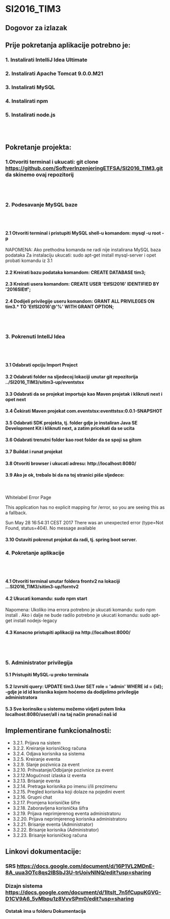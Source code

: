 # SI2016_TIM3

## Dogovor za izlazak

## Prije pokretanja aplikacije potrebno je:

### 1. Instalirati IntelliJ Idea Ultimate

### 2. Instalirati Apache Tomcat 9.0.0.M21

### 3. Instalirati MySQL

### 4. Instalirati npm

### 5. Instalirati node.js
<br></br>
## Pokretanje projekta:

### 1.Otvoriti terminal i ukucati: git clone https://github.com/SoftverInzenjeringETFSA/SI2016_TIM3.git da skinemo ovaj repozitorij
<br></br>
### 2. Podesavanje MySQL baze
<br></br>
#### 2.1 Otvoriti terminal i pristupiti MySQL shell-u komandom: mysql -u root -p 

NAPOMENA: Ako prethodna komanda ne radi nije instalirana MySQL baza podataka
          Za instalaciju ukucati: sudo apt-get install mysql-server i opet probati komandu iz 3.1
    
#### 2.2 Kreirati bazu podataka komandom: CREATE DATABASE tim3; 
#### 2.3 Kreirati usera komandom: CREATE USER 'EtfSI2016' IDENTIFIED BY '2016SIEtf';
#### 2.4 Dodijeli privilegije useru komandom: GRANT ALL PRIVILEGES ON tim3.* TO 'EtfSI2016'@'%' WITH GRANT OPTION;
<br></br>
### 3. Pokrenuti IntellJ Idea
<br></br>
#### 3.1 Odabrati opciju Import Project 
#### 3.2 Odabrati folder na sljedecoj lokaciji unutar git repozitorija ../SI2016_TIM3/sitim3-up/eventstsx      
#### 3.3 Odabrati da se projekat importuje kao Maven projetak i kliknuti next i opet next
#### 3.4 Čekirati Maven projekat com.eventstsx:eventtstsx:0.0.1-SNAPSHOT
#### 3.5 Odabrati SDK projekta, tj. folder gdje je instaliran Java SE Development Kit i kliknuti next, a zatim pricekati da se ucita
#### 3.6 Odabrati trenutni folder kao root folder da se spoji sa gitom
#### 3.7 Buildat i runat projekat
#### 3.8 Otvoriti browser i ukucati adresu: http://localhost:8080/
#### 3.9 Ako je ok, trebalo bi da na toj stranici piše sljedece:
<br></br>
Whitelabel Error Page

This application has no explicit mapping for /error, so you are seeing this as a fallback.

Sun May 28 16:54:31 CEST 2017
There was an unexpected error (type=Not Found, status=404).
No message available

#### 3.10 Ostaviti pokrenut projekat da radi, tj. spring boot server.  

### 4. Pokretanje aplikacije 
<br></br>
#### 4.1 Otvoriti terminal unutar foldera frontv2 na lokaciji ...SI2016_TIM3/sitim3-up/forntv2
#### 4.2 Ukucati komandu: sudo npm start 

Napomena: Ukoliko ima errora potrebno je ukucati komandu: sudo npm install . 
          Ako i dalje ne bude radilo potrebno je ukucati komandu: sudo apt-get install nodejs-legacy
          
   
#### 4.3 Konacno pristupiti aplikaciji na http://localhost:8000/
<br></br>

### 5. Administrator privilegija

#### 5.1 Pristupiti MySQL-u preko terminala
#### 5.2 Izvrsiti query: UPDATE tim3.User SET role = 'admin' WHERE id = {id}; -gdje je id id korisnika kojem hoćemo da dodijelimo privilegije administratora
#### 5.3 Sve korinsike u sistemu možemo vidjeti putem linka localhost:8080/user/all i na taj način pronaći naš id

## Implementirane funkcionalnosti: 
- 3.2.1. Prijava na sistem
- 3.2.2. Kreiranje korisničkog računa
- 3.2.4. Odjava korisnika sa sistema
- 3.2.5. Kreiranje eventa
- 3.2.9. Slanje pozivnica za event
- 3.2.10. Prihvatanje/Odbijanje pozivnice za event
- 3.2.12.Mogućnost izlaska iz eventa
- 3.2.13. Brisanje eventa
- 3.2.14. Pretraga korisnika po imenu i/ili prezimenu
- 3.2.15. Pregled korisnika koji dolaze na pojedini event
- 3.2.16. Grupni chat
- 3.2.17. Promjena korisničke šifre
- 3.2.18. Zaboravljena korisnička šifra
- 3.2.19. Prijava neprimjerenog eventa administratoru
- 3.2.20. Prijava neprimjerenog korisnika administratoru
- 3.2.21. Brisanje eventa (Administrator)
- 3.2.22. Brisanje korisnika (Administrator)
- 3.2.23. Brisanje korisničkog računa

## Linkovi dokumentacije:

### SRS https://docs.google.com/document/d/16P1VL2MDnE-8A_uua3OTc8qs2lBSbJ3U-trUoivNlNQ/edit?usp=sharing
### Dizajn sistema https://docs.google.com/document/d/1ItsIt_7n5fCupuKGVG-D1CV9A6_5vMbpu1z8VvvSPm0/edit?usp=sharing

#### Ostatak ima u folderu Dokumentacija
